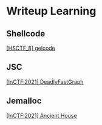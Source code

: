 # Writeup Learning
## Shellcode
[[HSCTF_8] gelcode](https://github.com/mito753/CTF/tree/main/2021/HSCTF_8/Pwn_gelcode)   
## JSC
[[InCTFi2021] DeadlyFastGraph](https://blog.bi0s.in/2021/08/15/Pwn/InCTFi21-DeadlyFastGraph/)  
## Jemalloc
[[InCTFi2021] Ancient House](https://blog.bi0s.in/2021/08/15/Pwn/InCTFi21-AncientHouse/)
